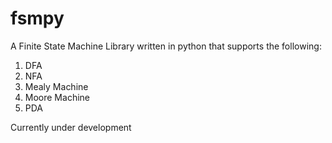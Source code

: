# fsmpy

A Finite State Machine Library written in python that supports the following:

1. DFA
2. NFA  
3. Mealy Machine  
4. Moore Machine  
5. PDA  

Currently under development
